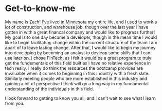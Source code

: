 # Get-to-know-me
My name is Zach! I've lived in Minnesota my entire life, and I used to work a lot of construction, and warehouse job, though over the last year I have gotten in with a great financal company and would like to progress further!
My goal is to one day become a developer, though in the mean time I would like to begin facilitating change within the current structure of the team I am apart of to leave lasting change. After that, I would like to begin my journey into developing by becoming an analyst to devleop some skills that I can use later on. 
I chose FinTech, as I felt it would be a great program to truly get the fundementals of this field built as I have no relative experience in tech really. I really do think the resources the bootcamp provides are invaluable when it comes to beginning in this industry with a fresh slate. Similarly meeting people who are more established in this industry and gaining a bit of perspective I think will go a long way in my fundamental understanding of the individuals in this field. 

I look forward to getting to know you all, and I can't wait to see what I learn from you. 